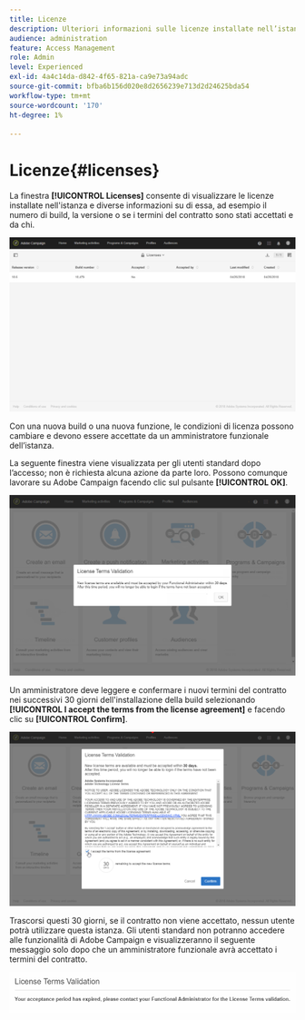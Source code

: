 ```yaml
---
title: Licenze
description: Ulteriori informazioni sulle licenze installate nell’istanza
audience: administration
feature: Access Management
role: Admin
level: Experienced
exl-id: 4a4c14da-d842-4f65-821a-ca9e73a94adc
source-git-commit: bfba6b156d020e8d2656239e713d2d24625bda54
workflow-type: tm+mt
source-wordcount: '170'
ht-degree: 1%

---
```


# Licenze{#licenses}

La finestra **[!UICONTROL Licenses]** consente di visualizzare le licenze installate nell&#39;istanza e diverse informazioni su di essa, ad esempio il numero di build, la versione o se i termini del contratto sono stati accettati e da chi.

![](assets/license_1.png)

Con una nuova build o una nuova funzione, le condizioni di licenza possono cambiare e devono essere accettate da un amministratore funzionale dell’istanza.

La seguente finestra viene visualizzata per gli utenti standard dopo l’accesso; non è richiesta alcuna azione da parte loro. Possono comunque lavorare su Adobe Campaign facendo clic sul pulsante **[!UICONTROL OK]**.

![](assets/license_2.png)

Un amministratore deve leggere e confermare i nuovi termini del contratto nei successivi 30 giorni dell&#39;installazione della build selezionando **[!UICONTROL I accept the terms from the license agreement]** e facendo clic su **[!UICONTROL Confirm]**.

![](assets/license_3.png)

Trascorsi questi 30 giorni, se il contratto non viene accettato, nessun utente potrà utilizzare questa istanza. Gli utenti standard non potranno accedere alle funzionalità di Adobe Campaign e visualizzeranno il seguente messaggio solo dopo che un amministratore funzionale avrà accettato i termini del contratto.

![](assets/license_4.png)
